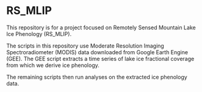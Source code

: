 # RS_MLIP
This repository is for a project focused on Remotely Sensed Mountain Lake Ice Phenology (RS_MLIP). 

The scripts in this repository use Moderate Resolution Imaging Spectroradiometer (MODIS) data downloaded from Google Earth Engine (GEE). The GEE script extracts a time series of lake ice fractional coverage from which we derive ice phenology.

The remaining scripts then run analyses on the extracted ice phenology data.